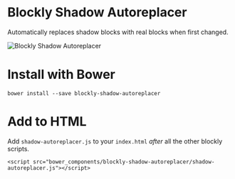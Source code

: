 # Blockly Shadow Autoreplacer
Automatically replaces shadow blocks with real blocks when first changed.

![Blockly Shadow Autoreplacer](http://i.imgur.com/G0pVZ9a.gif)

# Install with Bower

```
bower install --save blockly-shadow-autoreplacer
```

# Add to HTML

Add `shadow-autoreplacer.js` to your `index.html` *after* all the other blockly scripts.

```
<script src="bower_components/blockly-shadow-autoreplacer/shadow-autoreplacer.js"></script>
```
